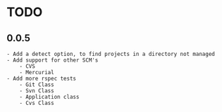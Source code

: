 TODO
===

0.0.5
---
	- Add a detect option, to find projects in a directory not managed
	- Add support for other SCM's
		- CVS
		- Mercurial	
	- Add more rspec tests		
		- Git Class
		- Svn Class
		- Application class
		- Cvs Class
		